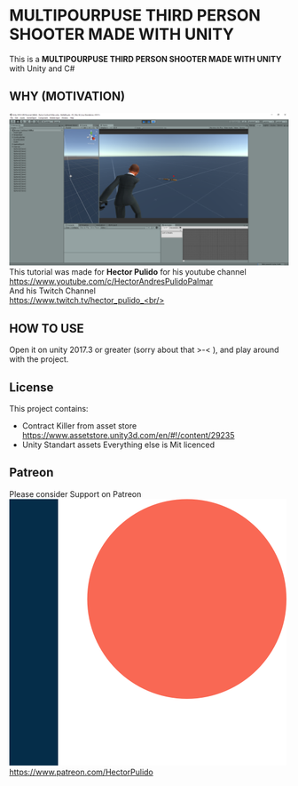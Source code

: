 # MULTIPOURPUSE THIRD PERSON SHOOTER MADE WITH UNITY
This is a <b>MULTIPOURPUSE THIRD PERSON SHOOTER MADE WITH UNITY</b> with Unity and C#

## WHY (MOTIVATION)
![Example](/Images/ExampleImage.png) <br/>
This tutorial was made for <b>Hector Pulido</b> for his youtube channel <br/>
https://www.youtube.com/c/HectorAndresPulidoPalmar <br/>
And his Twitch Channel<br/>
https://www.twitch.tv/hector_pulido_<br/>

## HOW TO USE
Open it on unity 2017.3 or greater (sorry about that >-< ), and play around with the project.

## License 
This project contains:
* Contract Killer from asset store https://www.assetstore.unity3d.com/en/#!/content/29235 
* Unity Standart assets
Everything else is Mit licenced 


## Patreon
Please consider Support on Patreon<br/>
![Please consider support on patreon](/Images/Patreon.png)<br/>
https://www.patreon.com/HectorPulido